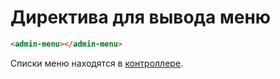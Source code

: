 # Директива для вывода меню

```html
<admin-menu></admin-menu>
```


Списки меню находятся в [контроллере](menu-controller.js).